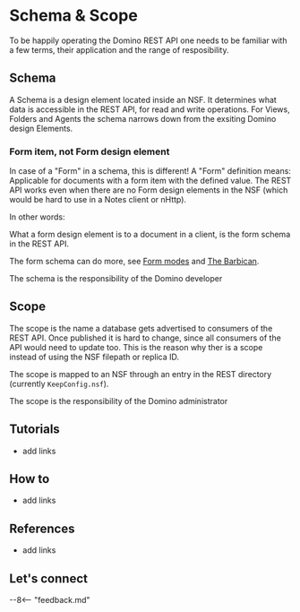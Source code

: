 # Schema & Scope

To be happily operating the Domino REST API one needs to be familiar with a few terms, their application and the range of resposibility.

## Schema

A Schema is a design element located inside an NSF. It determines what data is accessible in the REST API, for read and write operations. For Views, Folders and Agents the schema narrows down from the exsiting Domino design Elements.

### Form item, not Form design element

In case of a "Form" in a schema, this is different!
A "Form" definition means: Applicable for documents with a form item with the defined value. The REST API works even when there are no Form design elements in the NSF (which would be hard to use in a Notes client or nHttp).

In other words:

What a form design element is to a document in a client, is the form schema in the REST API.

The form schema can do more, see [Form modes](#) and [The Barbican](#).

The schema is the responsibility of the Domino developer

## Scope

The scope is the name a database gets advertised to consumers of the REST API. Once published it is hard to change, since all consumers of the API would need to update too. This is the reason why ther is a scope instead of using the NSF filepath or replica ID.

The scope is mapped to an NSF through an entry in the REST directory (currently `KeepConfig.nsf`).

The scope is the responsibility of the Domino administrator

## Tutorials

- add links

## How to

- add links

## References

- add links

## Let's connect

--8<-- "feedback.md"
